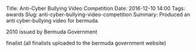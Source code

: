 Title: Anti-Cyber Bullying Video Competition
Date: 2016-12-10 14:00
Tags: awards
Slug: anti-cyber-bullying-video-competition
Summary: Produced an anti cyber-bullying video for bermuda.


2010
issued by Bermuda Government

finalist (all finalists uploaded to the bermuda government website)